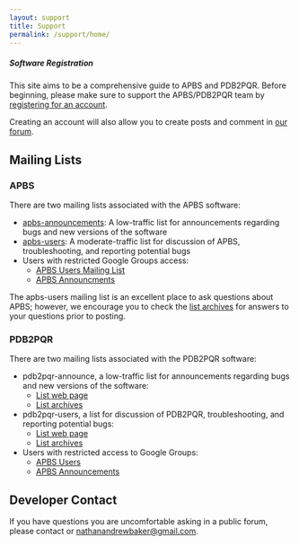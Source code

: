 ```yaml
---
layout: support
title: Support
permalink: /support/home/
---
```



<div class="note">
	<h5>Software Registration</h5>
	<p>This site aims to be a comprehensive guide to APBS and PDB2PQR. Before beginning, please make sure to support the APBS/PDB2PQR team by <a href="https://docs.google.com/forms/d/1CsftV09vLGIxeMHwevGy8SDVYKoihs8EWLNjsbjxIRw/viewform">registering for an account</a>.</p>
	<p>Creating an account will also allow you to create posts and comment in <a href="https://groups.google.com/forum/#!forum/apbs-users">our forum</a>.</p>
</div>


## Mailing Lists

### APBS

There are two mailing lists associated with the APBS software:

- [apbs-announcements](https://groups.google.com/forum/#%21forum/apbs-announcements): A low-traffic list for announcements regarding bugs and new versions of the software
- [apbs-users](https://groups.google.com/forum/#!forum/apbs-users): A moderate-traffic list for discussion of APBS, troubleshooting, and reporting potential bugs
- Users with restricted Google Groups access:
	- [APBS Users Mailing List](https://lists.sourceforge.net/lists/listinfo/apbs-users)
	- [APBS Announcments](https://lists.sourceforge.net/lists/listinfo/apbs-announce)

The apbs-users mailing list is an excellent place to ask questions about APBS; however, we encourage you to check the [list archives](https://groups.google.com/forum/#%21forum/apbs-users) for answers to your questions prior to posting.




### PDB2PQR

There are two mailing lists associated with the PDB2PQR software:

- pdb2pqr-announce, a low-traffic list for announcements regarding bugs and new versions of the software:
	- [List web page](https://lists.sourceforge.net/lists/listinfo/pdb2pqr-announce)
	- [List archives](http://sourceforge.net/mailarchive/forum.php?forum=pdb2pqr-announce)
- pdb2pqr-users, a list for discussion of PDB2PQR, troubleshooting, and reporting potential bugs:
	- [List web page](https://lists.sourceforge.net/lists/listinfo/pdb2pqr-users)
	- [List archives](http://sourceforge.net/mailarchive/forum.php?forum=pdb2pqr-users)
- Users with restricted access to Google Groups:
	- [APBS Users](https://lists.sourceforge.net/lists/listinfo/apbs-users)
	- [APBS Announcements](https://lists.sourceforge.net/lists/listinfo/apbs-announce)

## Developer Contact

If you have questions you are uncomfortable asking in a public forum, please contact or <a href="mailto:nathanandrewbaker@gmail.com">nathanandrewbaker@gmail.com</a>.

